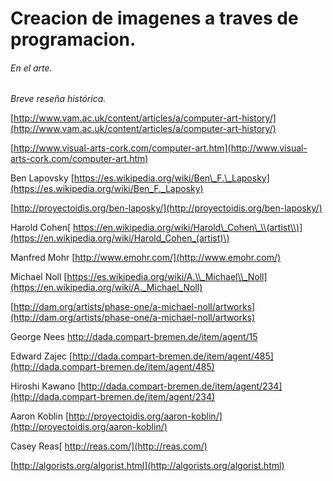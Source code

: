 # Creacion de imagenes a traves de programacion.

###### En el arte.

_Breve reseña histórica._

[http://www.vam.ac.uk/content/articles/a/computer-art-history/](http://www.vam.ac.uk/content/articles/a/computer-art-history/)

[http://www.visual-arts-cork.com/computer-art.htm](http://www.visual-arts-cork.com/computer-art.htm)

Ben Lapovsky [https://es.wikipedia.org/wiki/Ben\_F.\_Laposky](https://es.wikipedia.org/wiki/Ben_F._Laposky)

[http://proyectoidis.org/ben-laposky/](http://proyectoidis.org/ben-laposky/)

Harold Cohen[ https://en.wikipedia.org/wiki/Harold\_Cohen\_\\(artist\\)](https://en.wikipedia.org/wiki/Harold_Cohen_(artist)\)

Manfred Mohr [http://www.emohr.com/](http://www.emohr.com/)

Michael Noll [https://es.wikipedia.org/wiki/A.\\_Michael\\_Noll](https://en.wikipedia.org/wiki/A._Michael_Noll)

[http://dam.org/artists/phase-one/a-michael-noll/artworks](http://dam.org/artists/phase-one/a-michael-noll/artworks)

George Nees [http://dada.compart-bremen.de/item/agent/15 ](http://dada.compart-bremen.de/item/agent/15)

Edward Zajec [http://dada.compart-bremen.de/item/agent/485](http://dada.compart-bremen.de/item/agent/485)

Hiroshi Kawano [http://dada.compart-bremen.de/item/agent/234](http://dada.compart-bremen.de/item/agent/234)

Aaron Koblin [http://proyectoidis.org/aaron-koblin/](http://proyectoidis.org/aaron-koblin/)

Casey Reas[ http://reas.com/](http://reas.com/)

[http://algorists.org/algorist.html](http://algorists.org/algorist.html)

